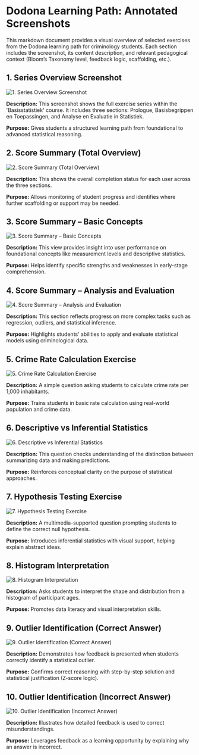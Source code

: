 # Dodona Learning Path: Annotated Screenshots

This markdown document provides a visual overview of selected exercises from the Dodona learning path for criminology students. Each section includes the screenshot, its content description, and relevant pedagogical context (Bloom’s Taxonomy level, feedback logic, scaffolding, etc.).

## 1. Series Overview Screenshot

![1. Series Overview Screenshot](../images/dodona-series-overview.png)

**Description:** This screenshot shows the full exercise series within the 'Basisstatistiek' course. It includes three sections: Prologue, Basisbegrippen en Toepassingen, and Analyse en Evaluatie in Statistiek.

**Purpose:** Gives students a structured learning path from foundational to advanced statistical reasoning.

## 2. Score Summary (Total Overview)

![2. Score Summary (Total Overview)](../images/dodona_scoresheet_total_overview.png)

**Description:** This shows the overall completion status for each user across the three sections.

**Purpose:** Allows monitoring of student progress and identifies where further scaffolding or support may be needed.

## 3. Score Summary – Basic Concepts

![3. Score Summary – Basic Concepts](../images/dodona_scoresheet_basisbegrippen_toepassingen.png)

**Description:** This view provides insight into user performance on foundational concepts like measurement levels and descriptive statistics.

**Purpose:** Helps identify specific strengths and weaknesses in early-stage comprehension.

## 4. Score Summary – Analysis and Evaluation

![4. Score Summary – Analysis and Evaluation](../images/dodona_scoresheet_analyse_evaluatie_statistiek.png)

**Description:** This section reflects progress on more complex tasks such as regression, outliers, and statistical inference.

**Purpose:** Highlights students’ abilities to apply and evaluate statistical models using criminological data.

## 5. Crime Rate Calculation Exercise

![5. Crime Rate Calculation Exercise](../images/crime-rate-calculation.png)

**Description:** A simple question asking students to calculate crime rate per 1,000 inhabitants.

**Purpose:** Trains students in basic rate calculation using real-world population and crime data.

## 6. Descriptive vs Inferential Statistics

![6. Descriptive vs Inferential Statistics](../images/descriptive-vs-inferential.png)

**Description:** This question checks understanding of the distinction between summarizing data and making predictions.

**Purpose:** Reinforces conceptual clarity on the purpose of statistical approaches.

## 7. Hypothesis Testing Exercise

![7. Hypothesis Testing Exercise](../images/hypothesis-video-question.png)

**Description:** A multimedia-supported question prompting students to define the correct null hypothesis.

**Purpose:** Introduces inferential statistics with visual support, helping explain abstract ideas.

## 8. Histogram Interpretation

![8. Histogram Interpretation](../images/histogram-interpretation.png)

**Description:** Asks students to interpret the shape and distribution from a histogram of participant ages.

**Purpose:** Promotes data literacy and visual interpretation skills.

## 9. Outlier Identification (Correct Answer)

![9. Outlier Identification (Correct Answer)](../images/outlier-feedback-correct.png)

**Description:** Demonstrates how feedback is presented when students correctly identify a statistical outlier.

**Purpose:** Confirms correct reasoning with step-by-step solution and statistical justification (Z-score logic).

## 10. Outlier Identification (Incorrect Answer)

![10. Outlier Identification (Incorrect Answer)](../images/outlier-feedback-wrong.png)

**Description:** Illustrates how detailed feedback is used to correct misunderstandings.

**Purpose:** Leverages feedback as a learning opportunity by explaining why an answer is incorrect.
